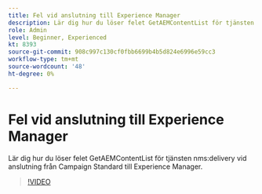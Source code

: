 ```yaml
---
title: Fel vid anslutning till Experience Manager
description: Lär dig hur du löser felet GetAEMContentList för tjänsten nms:delivery vid anslutning från Campaign Standard till Experience Manager.
role: Admin
level: Beginner, Experienced
kt: 8393
source-git-commit: 908c997c130cf0fbb6699b4b5d824e6996e59cc3
workflow-type: tm+mt
source-wordcount: '48'
ht-degree: 0%

---
```



# Fel vid anslutning till Experience Manager

Lär dig hur du löser felet GetAEMContentList för tjänsten nms:delivery vid anslutning från Campaign Standard till Experience Manager.

>[!VIDEO](https://video.tv.adobe.com/v/335897?quality=12)

